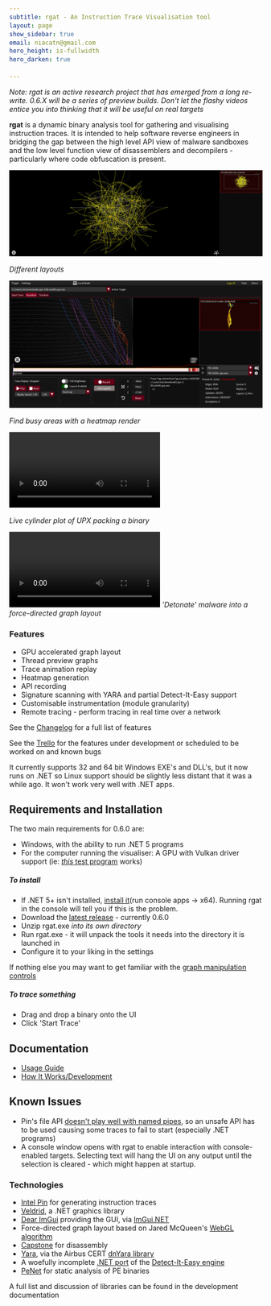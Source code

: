 ```yaml
---
subtitle: rgat - An Instruction Trace Visualisation tool
layout: page
show_sidebar: true
email: niacatn@gmail.com
hero_height: is-fullwidth
hero_darken: true

---
```


*Note: rgat is an active research project that has emerged from a long re-write. 0.6.X will be a series of preview builds. Don't let the flashy videos entice you into thinking that it will be useful on real targets*

**rgat** is a dynamic binary analysis tool for gathering and visualising instruction traces. It is intended to help software reverse engineers in bridging the gap between the high level API view of malware sandboxes and the low level function view of disassemblers and decompilers - particularly where code obfuscation is present. 

![Switching between different plots](img/plotgif.gif)

*Different layouts*

![The UI with a heatmap graph](img/heatmap_UI.png)

*Find busy areas with a heatmap render*


<video src='https://user-images.githubusercontent.com/5470374/140196228-e0beab8f-2aea-4593-8173-ffdb69962c5a.mp4' controls='controls' style='max-width: 800px;'></video>

*Live cylinder plot of UPX packing a binary*

<video src="https://user-images.githubusercontent.com/5470374/139732976-37df2626-7993-4398-92cd-2720c8acfdbe.mp4" controls="controls" style="max-width: 800px;"></video>
*'Detonate' malware into a force-directed graph layout*

### Features

- GPU accelerated graph layout
- Thread preview graphs
- Trace animation replay
- Heatmap generation
- API recording
- Signature scanning with YARA and partial Detect-It-Easy support
- Customisable instrumentation (module granularity)
- Remote tracing - perform tracing in real time over a network

See the [Changelog](https://github.com/ncatlin/rgat/blob/master/CHANGELOG.md) for a full list of features

See the [Trello](https://trello.com/b/OyO4A1O9/rgat) for the features under development or scheduled to be worked on and known bugs

It currently supports 32 and 64 bit Windows EXE's and DLL's, but it now runs on .NET so Linux support should be slightly less distant that it was a while ago. It won't work very well with .NET apps.


## Requirements and Installation

The two main requirements for 0.6.0 are:
- Windows, with the ability to run .NET 5 programs
- For the computer running the visualiser: A GPU with Vulkan driver support (ie: [_this_ test program](https://github.com/skeeto/vulkan-test) works)

##### To install
- If .NET 5+ isn't installed, [install it](https://dotnet.microsoft.com/download/dotnet/5.0/runtime)(run console apps -> x64). Running rgat in the console will tell you if this is the problem.
- Download the [latest release]() - currently 0.6.0
- Unzip rgat.exe *into its own directory*
- Run rgat.exe - it will unpack the tools it needs into the directory it is launched in
- Configure it to your liking in the settings
  
If nothing else you may want to get familiar with the [graph manipulation controls](rgatPages/userdocs/graph-manipulation.md)

##### To trace something
- Drag and drop a binary onto the UI
- Click 'Start Trace'
  
## Documentation

- [Usage Guide](rgatPages/userdocs/overview.md)
- [How It Works/Development](rgatPages/devdocs/overview.md)

## Known Issues

- Pin's file API [doesn't play well with named pipes](https://trello.com/c/pqOdlGjc/256-sometimes-traces-just-dont-connect), so an unsafe API has to be used causing some traces to fail to start (especially .NET programs)
- A console window opens with rgat to enable interaction with console-enabled targets. Selecting text will hang the UI on any output until the selection is cleared - which might happen at startup.

### Technologies

- [Intel Pin](https://software.intel.com/content/www/us/en/develop/articles/pin-a-dynamic-binary-instrumentation-tool.html) for generating instruction traces
- [Veldrid](https://github.com/mellinoe/veldrid), a .NET graphics library
- [Dear ImGui](https://github.com/ocornut/imgui) providing the GUI, via [ImGui.NET](https://github.com/mellinoe/ImGui.NET)
- Force-directed graph layout based on Jared McQueen's [WebGL algorithm](https://github.com/jaredmcqueen/analytics/tree/eed32e17922ef16288984e27f46717e8b7a2d602)
- [Capstone](https://www.capstone-engine.org/) for disassembly
- [Yara](https://github.com/virustotal/yara), via the Airbus CERT [dnYara library](https://github.com/airbus-cert/dnYara)
- A woefully incomplete [.NET port](https://github.com/ncatlin/DiELibDotNet) of the [Detect-It-Easy engine](https://github.com/horsicq/DIE-engine)
- [PeNet](https://github.com/secana/PeNet) for static analysis of PE binaries

A full list and discussion of libraries can be found in the development documentation
